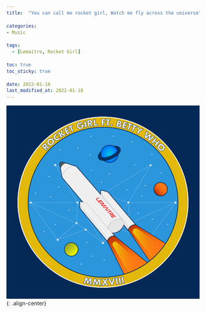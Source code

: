 ```yaml
---
title:  "You can call me rocket girl, Watch me fly across the universe"

categories:  
- Music  
  
tags:  
  - [Lemaitre, Rocket Girl]

toc: true
toc_sticky: true

date: 2022-01-18
last_modified_at: 2022-01-18
---
```


![AlbumCover](/Images/Lemaitre-Rocket%20Girl.png){: .align-center}